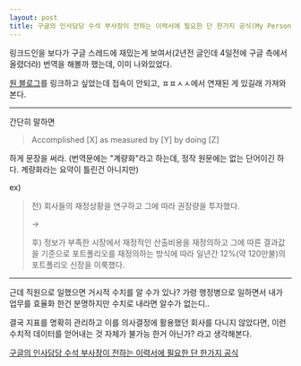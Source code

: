 ```yaml
---
layout: post
title: 구글의 인사담당 수석 부사장이 전하는 이력서에 필요한 단 한가지 공식(My Personal Formula for a Winning Resume)
---
```


링크드인을 보다가 구글 스레드에 재밌는게 보여서(2년전 글인데 4일전에 구글 측에서 올렸더라) 번역을 해볼까 했는데, 이미 나와있었다.

[원 블로그](http://justinchronicles.net/ko/2014/10/01/one-simple-formula-for-successful-resume-from-hr-svp-of-google/)를 링크하고 싶었는데 접속이 안되고, ㅍㅍㅅㅅ에서 연재된 게 있길래 가져와본다.

---

간단히 말하면

> Accomplished [X] as measured by [Y] by doing [Z]

하게 문장을 써라. (번역문에는 "계량화"라고 하는데, 정작 원문에는 없는 단어이긴 하다. 계량화라는 요약이 틀린건 아니지만)

ex)

> 전) 회사들의 재정상황을 연구하고 그에 따라 권장량을 투자했다.
>
> ->
>
> 후) 정보가 부족한 시장에서 재정적인 산출비용을 재정의하고 그에 따른 결과값을 기준으로 포트폴리오를 재정의하는 방식에 따라 일년간 12%(약 120만불)의 포트폴리오 신장을 이룩했다.

---

근데 직원으로 일했으면 거시적 수치를 알 수가 있나? 가령 행정병으로 일하면서 내가 업무를 효율화 한건 분명하지만 수치로 내라면 알수가 없는디..

결국 지표를 명확히 관리하고 이를 의사결정에 활용했던 회사를 다니지 않았다면, 이런 수치적 데이터를 얻어내는 것 자체가 불가능 한거 아닌가?
라고 생각해본다.

[구글의 인사담당 수석 부사장이 전하는 이력서에 필요한 단 한가지 공식](http://ppss.kr/archives/32867)
